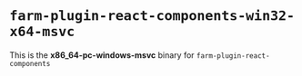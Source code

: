 # `farm-plugin-react-components-win32-x64-msvc`

This is the **x86_64-pc-windows-msvc** binary for `farm-plugin-react-components`
